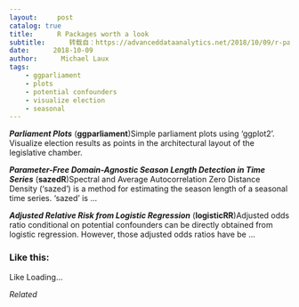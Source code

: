 ```yaml
---
layout:     post
catalog: true
title:      R Packages worth a look
subtitle:      转载自：https://advanceddataanalytics.net/2018/10/09/r-packages-worth-a-look-1298/
date:      2018-10-09
author:      Michael Laux
tags:
    - ggparliament
    - plots
    - potential confounders
    - visualize election
    - seasonal
---
```


***Parliament Plots*** (**ggparliament**)Simple parliament plots using ‘ggplot2’. Visualize election results as points in the architectural layout of the legislative chamber.

***Parameter-Free Domain-Agnostic Season Length Detection in Time Series*** (**sazedR**)Spectral and Average Autocorrelation Zero Distance Density (‘sazed’) is a method for estimating the season length of a seasonal time series. ‘sazed’ is …

***Adjusted Relative Risk from Logistic Regression*** (**logisticRR**)Adjusted odds ratio conditional on potential confounders can be directly obtained from logistic regression. However, those adjusted odds ratios have be …





### Like this:

Like Loading...


*Related*

